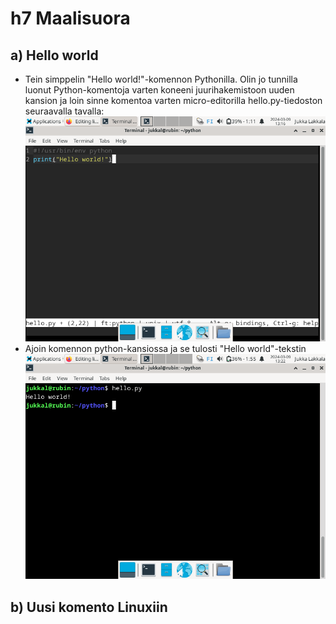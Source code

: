 # h7 Maalisuora

## a) Hello world
- Tein simppelin "Hello world!"-komennon Pythonilla. Olin jo tunnilla luonut Python-komentoja varten koneeni juurihakemistoon uuden kansion ja loin sinne komentoa varten micro-editorilla hello.py-tiedoston seuraavalla tavalla:
![Screenshot_2024-03-09_13-16-27.png](https://github.com/JukkaLak/linuxpalvelimet-k24/blob/main/Screenshot_2024-03-09_13-16-27.png)
- Ajoin komennon python-kansiossa ja se tulosti "Hello world"-tekstin
![Screenshot_2024-03-09_13-22-37.png](https://github.com/JukkaLak/linuxpalvelimet-k24/blob/main/Screenshot_2024-03-09_13-22-37.png)

## b) Uusi komento Linuxiin

